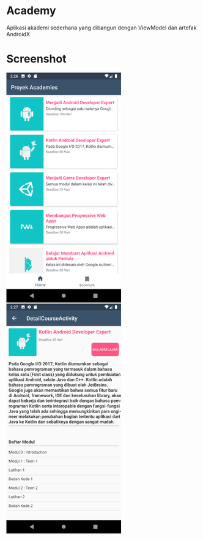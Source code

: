 # Academy
Aplikasi akademi sederhana yang dibangun dengan ViewModel dan artefak AndroidX

# Screenshot
<img src="/home.png" width="300p"/>
<img src="/detail.png" width="300p"/>

